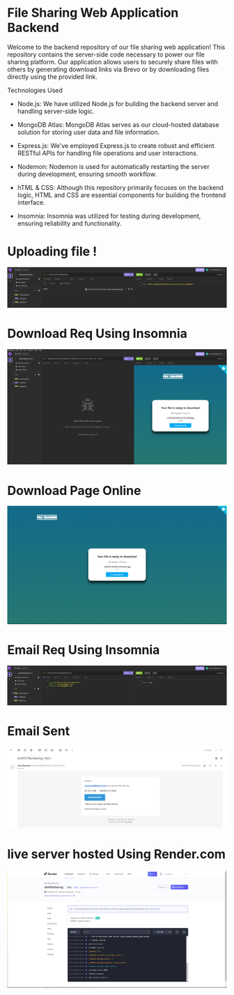 # File Sharing Web Application Backend

Welcome to the backend repository of our file sharing web application! This repository contains the server-side code necessary to power our file sharing platform. Our application allows users to securely share files with others by generating download links via Brevo or by downloading files directly using the provided link.

Technologies Used

* Node.js: We have utilized Node.js for building the backend server and handling server-side logic.

* MongoDB Atlas: MongoDB Atlas serves as our cloud-hosted database solution for storing user data and file information.

* Express.js: We've employed Express.js to create robust and efficient RESTful APIs for handling file operations and user interactions.

* Nodemon: Nodemon is used for automatically restarting the server during development, ensuring smooth workflow.

* hTML & CSS: Although this repository primarily focuses on the backend logic, HTML and CSS are essential components for building the frontend interface.

* Insomnia: Insomnia was utilized for testing during development, ensuring reliability and functionality.

# Uploading file !
![](images/file%20upload.png)

# Download Req Using Insomnia 
![](images/download%20page%20using%20insomnia.png)

# Download Page Online
![](images/download%20page.png)

# Email Req Using Insomnia
![](images/email%20sent%20using%20insomnia.png)

# Email Sent
![](images/email%20sent.png)

# live server hosted Using Render.com
![](images/live%20server%20hosting.png)
